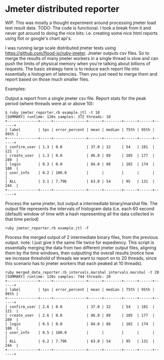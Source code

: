 # Jmeter distributed reporter
WIP. This was mostly a thought experiment around processing jmeter load test result data. TODO: The code is functional. I took a break from it and never got around to doing the nice bits: i.e. creating some nice html reports using flot or google's chart api's.

I was running large scale distributed jmeter tests using https://github.com/flood-io/ruby-jmeter. Jmeter outputs csv files. So to merge the results of many jmeter workers in a single thread is slow and can push the limits of physical memory when you're talking about billions of requests. The basic strategy here is to reduce each report file into essentially a histogram of latencies. Then you just need to merge them and report based on those much smaller files.

Examples:

Output a report from a single jmeter csv file. Report stats for the peak period (where threads were at or above 10):
```
$ ruby jmeter_reporter.rb example.jtl -t 10
[SUMMARY] runtime: 120s samples: 372 threads: 10
+--------------+-----+---------------+------+--------+------+------+------+
| label        | tps | error_percent | mean | median | 75th | 95th | 99th |
+--------------+-----+---------------+------+--------+------+------+------+
| confirm_user | 1.3 | 0.0           | 37.0 | 32     | 54   | 101  | 121  |
| create_user  | 1.3 | 0.0           | 86.0 | 89     | 105  | 177  | 289  |
| login        | 0.3 | 0.0           | 84.0 | 88     | 102  | 174  | 180  |
| user_info    | 0.2 | 100.0         |      |        |      |      |      |
| ALL          | 3.1 | 7.796         | 63.0 | 54     | 95   | 131  | 244  |
+--------------+-----+---------------+------+--------+------+------+------+
```

Process the same jmeter, but output a intermediate binary/marshal file. The output file represents the intervals of histogram data (i.e. each 60 second (default) window of time with a hash representing all the data collected in that time period)
```
ruby jmeter_reporter.rb example.jtl -f
```

Process the merged output of 2 intermediate binary files, from the previous output. note: I just give it the same file twice for expediency. This script is essentially merging the data from two different jmeter output files,  aligning them by the time windows, then outputting the overall results (notice how we increase threshold of threads we want to report on to 20 threads, since this scenario has to jmeter workers that each peaked at 10 threads).
```
ruby merged_data_reporter.rb intervals.marshal intervals.marshal -t 20
[SUMMARY] runtime: 120s samples: 744 threads: 20
+--------------+-----+---------------+------+--------+------+------+------+
| label        | tps | error_percent | mean | median | 75th | 95th | 99th |
+--------------+-----+---------------+------+--------+------+------+------+
| confirm_user | 2.6 | 0.0           | 37.0 | 32     | 54   | 101  | 121  |
| create_user  | 2.6 | 0.0           | 86.0 | 89     | 105  | 177  | 289  |
| login        | 0.5 | 0.0           | 84.0 | 88     | 102  | 174  | 180  |
| user_info    | 0.5 | 100.0         |      |        |      |      |      |
| ALL          | 6.2 | 7.796         | 63.0 | 54     | 95   | 131  | 244  |
+--------------+-----+---------------+------+--------+------+------+------+

```
